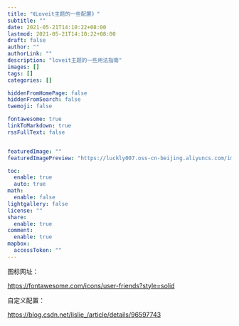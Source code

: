 ```yaml
---
title: "《Loveit主题的一些配置》"
subtitle: ""
date: 2021-05-21T14:10:22+08:00
lastmod: 2021-05-21T14:10:22+08:00
draft: false
author: ""
authorLink: ""
description: "loveit主题的一些用法指南"
images: []
tags: []
categories: []

hiddenFromHomePage: false
hiddenFromSearch: false
twemoji: false

fontawesome: true
linkToMarkdown: true
rssFullText: false


featuredImage: ""
featuredImagePreview: "https://luckly007.oss-cn-beijing.aliyuncs.com/img/f77be1f477e980732d57475d3ddb69d.png"

toc:
  enable: true
  auto: true
math:
  enable: false
lightgallery: false
license: ""
share:
  enable: true
comment:
  enable: true
mapbox:
  accessToken: ""
---
```


<!--more-->

图标网址：



https://fontawesome.com/icons/user-friends?style=solid

自定义配置：

https://blog.csdn.net/lislie_/article/details/96597743